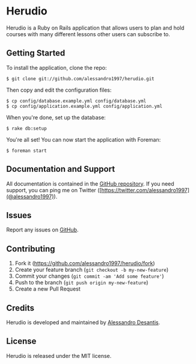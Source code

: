 Herudio
=======
Herudio is a Ruby on Rails application that allows users to plan and hold
courses with many different lessons other users can subscribe to.

Getting Started
---------------
To install the application, clone the repo:

```
$ git clone git://github.com/alessandro1997/herudio.git
```

Then copy and edit the configuration files:

```
$ cp config/database.example.yml config/database.yml
$ cp config/application.example.yml config/application.yml
```

When you're done, set up the database:

```
$ rake db:setup
```

You're all set! You can now start the application with Foreman:

```
$ foreman start
```

Documentation and Support
-------------------------
All documentation is contained in the [GitHub repository](https://github.com/alessandro1997/herudio).
If you need support, you can ping me on Twitter ([https://twitter.com/alessandro1997](@alessandro1997)).

Issues
------
Report any issues on [GitHub](https://github.com/alessandro1997/herudio).

Contributing
------------
1. Fork it (https://github.com/alessandro1997/herudio/fork)
2. Create your feature branch (`git checkout -b my-new-feature`)
3. Commit your changes (`git commit -am 'Add some feature'`)
4. Push to the branch (`git push origin my-new-feature`)
5. Create a new Pull Request

Credits
-------
Herudio is developed and maintained by [Alessandro Desantis](http://alessandro1997.github.io).

License
-------
Herudio is released under the MIT license.

